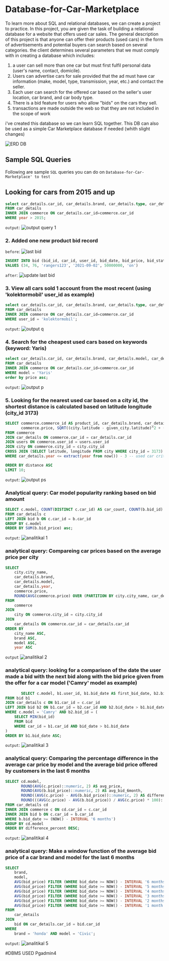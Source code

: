 # Database-for-Car-Marketplace
To learn more about SQL and relational databases, we can create a project to practice. In this project, you are given the task of building a relational database for a website that offers used car sales. The general description of this project is that anyone can offer their products (used cars) in the form of advertisements and potential buyers can search based on several categories. the client determines several parameters that we must comply with in creating a database which includes:

1. a user can sell more than one car but must first fulfil personal data (user's name, contact, domicile).
2. Users can advertise cars for sale provided that the ad must have car information (make, model, type, transmission, year, etc.) and contact the seller.
3. Each user can search for the offered car based on the seller's user location, car brand, and car body type.
4. There is a bid feature for users who allow "bids" on the cars they sell.
5. transactions are made outside the web so that they are not included in the scope of work

i've created this database so we can learn SQL together. This DB can also be used as a simple Car Marketplace database if needed (whith slight changes)

![ERD DB](https://user-images.githubusercontent.com/125452431/232265190-8591fef8-8060-446c-8321-3691700658ec.jpg)

## Sample SQL Queries
Following are sample `SQL` queries you can do on `Database-for-Car-Marketplace' to test`

## Looking for cars from 2015 and up

```sql
select car_details.car_id, car_details.brand, car_details.type, car_details.model, car_details.year, commerce.price
FROM car_details
INNER JOIN commerce ON car_details.car_id=commerce.car_id
WHERE year > 2015;
```
`output`:
![output query 1](https://user-images.githubusercontent.com/125452431/232265484-5416a01d-6fce-495e-b47c-d90b2c5fe053.jpg)

### 2. Added one new product bid record
`before`:
![last bid](https://user-images.githubusercontent.com/125452431/232265545-961ef002-3696-4fb3-98f8-aed3f4a258d7.jpg)

```sql
INSERT INTO bid (bid_id, car_id, user_id, bid_date, bid_price, bid_status)
VALUES (34, 76, 'rangers123', '2021-09-02', 50000000, 'on')
```
`after`: 
![update last bid](https://user-images.githubusercontent.com/125452431/232265751-cb4e39bb-43bc-4141-b91f-2795887d3b8a.jpg)


### 3. View all cars sold 1 account from the most recent (using 'kolektormobil' user_id as example)
```sql
select car_details.car_id, car_details.brand, car_details.type, car_details.model, car_details.year, commerce.price, commerce.post_date, commerce.user_id
FROM car_details
INNER JOIN commerce ON car_details.car_id=commerce.car_id
WHERE user_id = 'kolektormobil';
```
`output`:
![output q](https://user-images.githubusercontent.com/125452431/232265614-94403a95-4cfa-489e-9aff-6264a47427ac.jpg)

### 4. Search for the cheapest used cars based on keywords (keyword: Yaris)
```sql
select car_details.car_id, car_details.brand, car_details.model, car_details.year, commerce.price, commerce.post_date
FROM car_details
INNER JOIN commerce ON car_details.car_id=commerce.car_id
WHERE model = 'Yaris'
order by price asc;
```
`output`:
![output p](https://user-images.githubusercontent.com/125452431/232265648-3015654a-cf8b-4a08-8031-b685333138c7.jpg)

### 5. Looking for the nearest used car based on a city id, the shortest distance is calculated based on latitude longitude (city_id 3173)
```sql
SELECT commerce.commerce_id AS product_id, car_details.brand, car_details.model, car_details.year, 
       commerce.price, SQRT((city.latitude - given_city.latitude)^2 + (city.longitude - given_city.longitude)^2) AS distance
FROM commerce
JOIN car_details ON commerce.car_id = car_details.car_id
JOIN users ON commerce.user_id = users.user_id
JOIN city ON commerce.city_id = city.city_id
CROSS JOIN (SELECT latitude, longitude FROM city WHERE city_id = 3173) AS given_city -- change given_city_id to 3173
WHERE car_details.year <= extract(year from now()) - 3 -- used car criteria, assuming car age greater than or equal to 3 years is used

ORDER BY distance ASC
LIMIT 10;
```
`output`:
![output ps](https://user-images.githubusercontent.com/125452431/232265708-51e19d65-846e-47b4-bb33-997dff4c68a6.jpg)

### Analytical query: Car model popularity ranking based on bid amount
```sql
SELECT c.model, COUNT(DISTINCT c.car_id) AS car_count, COUNT(b.bid_id) AS bid_count
FROM car_details c
LEFT JOIN bid b ON c.car_id = b.car_id
GROUP BY c.model
ORDER BY SUM(b.bid_price) asc;
```
`output`:
![analitikal 1](https://user-images.githubusercontent.com/125452431/232272089-26167b30-ad10-4e8f-a049-d8986c805249.jpg)

### analytical query: Compareing car prices based on the average price per city
```sql
SELECT 
    city.city_name,
    car_details.brand,
    car_details.model,
    car_details.year,
    commerce.price,
    ROUND(AVG(commerce.price) OVER (PARTITION BY city.city_name, car_details.brand, car_details.model, car_details.year), 2) as avg_car_city
FROM 
    commerce
JOIN 
    city ON commerce.city_id = city.city_id
JOIN 
    car_details ON commerce.car_id = car_details.car_id
ORDER BY 
    city_name ASC,
    brand ASC,
    model ASC,
    year ASC
```
`output`
![analitikal 2](https://user-images.githubusercontent.com/125452431/232272121-7a284f93-0b9c-44e8-94c8-7dee0f9dfb4a.jpg)

### analytical query: looking for a comparison of the date the user made a bid with the next bid along with the bid price given from the offer for a car model ('Camry' model as example)
```sql
       SELECT c.model, b1.user_id, b1.bid_date AS first_bid_date, b2.bid_date AS next_bid_date, b1.bid_price AS first_bid_price, b2.bid_price AS next_bid_price
FROM bid b1
JOIN car_details c ON b1.car_id = c.car_id
LEFT JOIN bid b2 ON b1.car_id = b2.car_id AND b2.bid_date > b1.bid_date
WHERE c.model = 'Camry' AND b2.bid_id = (
    SELECT MIN(bid_id) 
    FROM bid 
    WHERE car_id = b1.car_id AND bid_date > b1.bid_date
)
ORDER BY b1.bid_date ASC;
```
`output`:
![analitikal 3](https://user-images.githubusercontent.com/125452431/232272177-e60c7f1f-e0ed-4c51-8389-82b78f34c9ab.jpg)

### analytical query: Comparing the percentage difference in the average car price by model and the average bid price offered by customers in the last 6 months
```sql
SELECT cd.model,
       ROUND(AVG(c.price)::numeric, 2) AS avg_price,
       ROUND(AVG(b.bid_price)::numeric, 2) AS avg_bid_6month,
       ROUND((AVG(c.price) - AVG(b.bid_price))::numeric, 2) AS difference,
       ROUND(((AVG(c.price) - AVG(b.bid_price)) / AVG(c.price) * 100)::numeric, 2) AS difference_percent
FROM car_details cd
INNER JOIN commerce c ON cd.car_id = c.car_id
INNER JOIN bid b ON c.car_id = b.car_id
WHERE b.bid_date >= (NOW() - INTERVAL '6 months')
GROUP BY cd.model
ORDER BY difference_percent DESC;
```
`output`:
![analitikal 4](https://user-images.githubusercontent.com/125452431/232272205-6c6805e4-fcaf-42fc-8af3-7f4674dc3846.jpg)

### analytical query: Make a window function of the average bid price of a car brand and model for the last 6 months

```sql
SELECT 
    brand, 
    model, 
    AVG(bid_price) FILTER (WHERE bid_date >= NOW() - INTERVAL '6 months') OVER (PARTITION BY brand, model ORDER BY bid_date ASC ROWS BETWEEN 6 PRECEDING AND 1 PRECEDING) AS m_min_6,
    AVG(bid_price) FILTER (WHERE bid_date >= NOW() - INTERVAL '5 months') OVER (PARTITION BY brand, model ORDER BY bid_date ASC ROWS BETWEEN 5 PRECEDING AND 0 PRECEDING) AS m_min_5,
    AVG(bid_price) FILTER (WHERE bid_date >= NOW() - INTERVAL '4 months') OVER (PARTITION BY brand, model ORDER BY bid_date ASC ROWS BETWEEN 4 PRECEDING AND 1 PRECEDING) AS m_min_4,
    AVG(bid_price) FILTER (WHERE bid_date >= NOW() - INTERVAL '3 months') OVER (PARTITION BY brand, model ORDER BY bid_date ASC ROWS BETWEEN 3 PRECEDING AND 0 PRECEDING) AS m_min_3,
    AVG(bid_price) FILTER (WHERE bid_date >= NOW() - INTERVAL '2 months') OVER (PARTITION BY brand, model ORDER BY bid_date ASC ROWS BETWEEN 2 PRECEDING AND 1 PRECEDING) AS m_min_2,
    AVG(bid_price) FILTER (WHERE bid_date >= NOW() - INTERVAL '1 month') OVER (PARTITION BY brand, model ORDER BY bid_date ASC ROWS BETWEEN 1 PRECEDING AND 0 PRECEDING) AS m_min_1
FROM 
    car_details 
JOIN 
    bid ON car_details.car_id = bid.car_id 
WHERE 
    brand = 'honda' AND model = 'Civic';
```
`output`:
![analitikal 5](https://user-images.githubusercontent.com/125452431/232272311-732d90c9-db10-48a8-bf92-fb55266a99c5.jpg)


#DBMS USED
Pgadmin4

